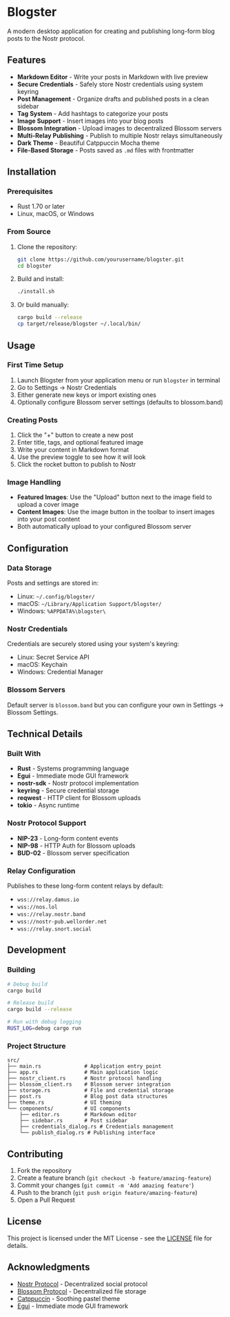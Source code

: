# Blogster

A modern desktop application for creating and publishing long-form blog posts to the Nostr protocol.

## Features

- **Markdown Editor** - Write your posts in Markdown with live preview
- **Secure Credentials** - Safely store Nostr credentials using system keyring
- **Post Management** - Organize drafts and published posts in a clean sidebar
- **Tag System** - Add hashtags to categorize your posts
- **Image Support** - Insert images into your blog posts
- **Blossom Integration** - Upload images to decentralized Blossom servers
- **Multi-Relay Publishing** - Publish to multiple Nostr relays simultaneously
- **Dark Theme** - Beautiful Catppuccin Mocha theme
- **File-Based Storage** - Posts saved as `.md` files with frontmatter

## Installation

### Prerequisites

- Rust 1.70 or later
- Linux, macOS, or Windows

### From Source

1. Clone the repository:
   ```bash
   git clone https://github.com/yourusername/blogster.git
   cd blogster
   ```

2. Build and install:
   ```bash
   ./install.sh
   ```

3. Or build manually:
   ```bash
   cargo build --release
   cp target/release/blogster ~/.local/bin/
   ```

## Usage

### First Time Setup

1. Launch Blogster from your application menu or run `blogster` in terminal
2. Go to Settings → Nostr Credentials
3. Either generate new keys or import existing ones
4. Optionally configure Blossom server settings (defaults to blossom.band)

### Creating Posts

1. Click the "+" button to create a new post
2. Enter title, tags, and optional featured image
3. Write your content in Markdown format
4. Use the preview toggle to see how it will look
5. Click the rocket button to publish to Nostr

### Image Handling

- **Featured Images**: Use the "Upload" button next to the image field to upload a cover image
- **Content Images**: Use the image button in the toolbar to insert images into your post content
- Both automatically upload to your configured Blossom server

## Configuration

### Data Storage

Posts and settings are stored in:
- Linux: `~/.config/blogster/`
- macOS: `~/Library/Application Support/blogster/`
- Windows: `%APPDATA%\blogster\`

### Nostr Credentials

Credentials are securely stored using your system's keyring:
- Linux: Secret Service API
- macOS: Keychain
- Windows: Credential Manager

### Blossom Servers

Default server is `blossom.band` but you can configure your own in Settings → Blossom Settings.

## Technical Details

### Built With

- **Rust** - Systems programming language
- **Egui** - Immediate mode GUI framework
- **nostr-sdk** - Nostr protocol implementation
- **keyring** - Secure credential storage
- **reqwest** - HTTP client for Blossom uploads
- **tokio** - Async runtime

### Nostr Protocol Support

- **NIP-23** - Long-form content events
- **NIP-98** - HTTP Auth for Blossom uploads
- **BUD-02** - Blossom server specification

### Relay Configuration

Publishes to these long-form content relays by default:
- `wss://relay.damus.io`
- `wss://nos.lol`
- `wss://relay.nostr.band`
- `wss://nostr-pub.wellorder.net`
- `wss://relay.snort.social`

## Development

### Building

```bash
# Debug build
cargo build

# Release build
cargo build --release

# Run with debug logging
RUST_LOG=debug cargo run
```

### Project Structure

```
src/
├── main.rs              # Application entry point
├── app.rs               # Main application logic
├── nostr_client.rs      # Nostr protocol handling
├── blossom_client.rs    # Blossom server integration
├── storage.rs           # File and credential storage
├── post.rs              # Blog post data structures
├── theme.rs             # UI theming
└── components/          # UI components
    ├── editor.rs        # Markdown editor
    ├── sidebar.rs       # Post sidebar
    ├── credentials_dialog.rs # Credentials management
    └── publish_dialog.rs # Publishing interface
```

## Contributing

1. Fork the repository
2. Create a feature branch (`git checkout -b feature/amazing-feature`)
3. Commit your changes (`git commit -m 'Add amazing feature'`)
4. Push to the branch (`git push origin feature/amazing-feature`)
5. Open a Pull Request

## License

This project is licensed under the MIT License - see the [LICENSE](LICENSE) file for details.

## Acknowledgments

- [Nostr Protocol](https://nostr.com/) - Decentralized social protocol
- [Blossom Protocol](https://github.com/hzrd149/blossom) - Decentralized file storage
- [Catppuccin](https://catppuccin.com/) - Soothing pastel theme
- [Egui](https://github.com/emilk/egui) - Immediate mode GUI framework
